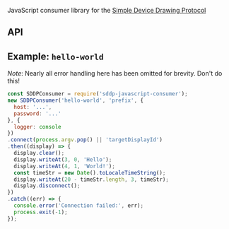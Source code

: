 JavaScript consumer library for the [Simple Device Drawing Protocol](https://sddp.electricsheep.co)

## API

## Example: `hello-world`

_Note_: Nearly all error handling here has been omitted for brevity. Don't do this!

```javascript
const SDDPConsumer = require('sddp-javascript-consumer');
new SDDPConsumer('hello-world', 'prefix', { 
  host: '...', 
  password: '...' 
}, { 
  logger: console
})
.connect(process.argv.pop() || 'targetDisplayId')
.then((display) => {
  display.clear();
  display.writeAt(3, 0, 'Hello');
  display.writeAt(4, 1, 'World!');
  const timeStr = new Date().toLocaleTimeString();
  display.writeAt(20 - timeStr.length, 3, timeStr);
  display.disconnect();
})
.catch((err) => {
  console.error('Connection failed:', err);
  process.exit(-1);
});
```